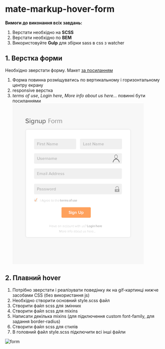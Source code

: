 # mate-markup-hover-form

**Вимоги до виконання всіх завдань:** 
1. Верстати необхідно на **SCSS**
1. Верстати необхідно по **BEM**
1. Використовуйте **Gulp** для збірки sass в css з watcher

## 1. Верстка форми
Необхідно зверстати форму. Макет [за посиланням](./src/form-signup.psd)
1. Форма повинна розміщуватись по вертикальному і горизонтальному центру екрану
1. responsive верстка
1. *terms of use*, *Login here*, *More info about us here...* повинні бути посиланнями
![form](./src/form-signup.jpg)


## 2. Плавний hover
1. Потрібно зверстати і реалізувати поведінку як на gif-картинці нижче засобами CSS (без використання js)
1. Необхідно створити основний style.scss файл
1. Створити файл scss для змінних
1. Створити файл scss для mixins
1. Написати декілька mixins (для підключення custom font-family, для задання border-radius)
1. Створити файл scss для стилів
1. В головний файл style.scss підключити всі інші файли

![form](./src/hover-game.gif)